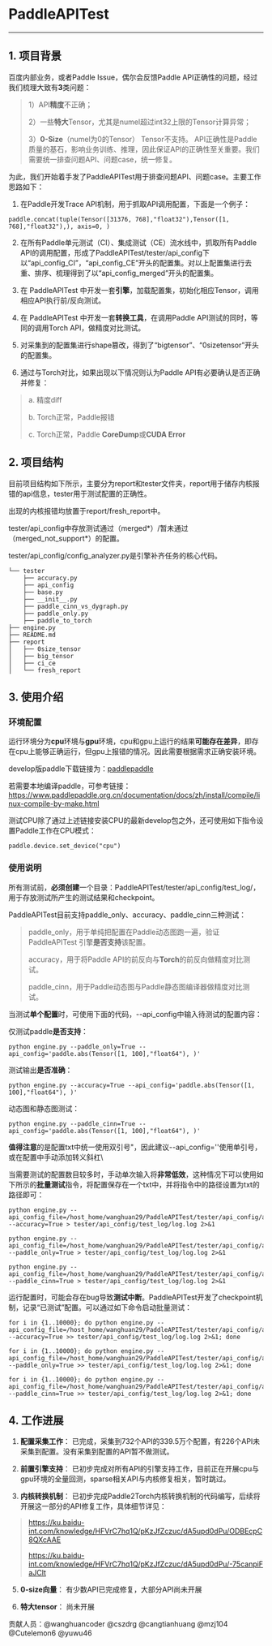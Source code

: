 # PaddleAPITest
******
## 1. 项目背景
百度内部业务，或者Paddle Issue，偶尔会反馈Paddle API正确性的问题，经过我们梳理大致有**3**类问题：
>1）API**精度**不正确；
>
>2）一些**特大**Tensor，尤其是numel超过int32上限的Tensor计算异常；
>
>3）**0-Size**（numel为0的Tensor） Tensor不支持。
API正确性是Paddle质量的基石，影响业务训练、推理，因此保证API的正确性至关重要。我们需要统一排查问题API、问题case，统一修复。

为此，我们开始着手发了PaddleAPITest用于排查问题API、问题case。主要工作思路如下：
1. 在Paddle开发Trace API机制，用于抓取API调用配置，下面是一个例子：
```
paddle.concat(tuple(Tensor([31376, 768],"float32"),Tensor([1, 768],"float32"),), axis=0, )
```
2. 在所有Paddle单元测试（CI）、集成测试（CE）流水线中，抓取所有Paddle API的调用配置，形成了PaddleAPITest/tester/api_config下以“api_config_CI”，“api_config_CE”开头的配置集。对以上配置集进行去重、排序、梳理得到了以“api_config_merged”开头的配置集。

3. 在 PaddleAPITest 中开发一套**引擎**，加载配置集，初始化相应Tensor，调用相应API执行前/反向测试。

4. 在 PaddleAPITest 中开发一套**转换工具**，在调用Paddle API测试的同时，等同的调用Torch API，做精度对比测试。

5. 对采集到的配置集进行shape篡改，得到了“bigtensor”、“0sizetensor”开头的配置集。

6. 通过与Torch对比，如果出现以下情况则认为Paddle API有必要确认是否正确并修复：
>a. 精度diff
>
>b. Torch正常，Paddle报错
>
>c. Torch正常，Paddle **CoreDump**或**CUDA Error**


## 2. 项目结构

目前项目结构如下所示，主要分为report和tester文件夹，report用于储存内核报错的api信息，tester用于测试配置的正确性。

出现的内核报错均放置于report/fresh_report中。

tester/api_config中存放测试通过（merged*）/暂未通过（merged_not_support*）的配置。

tester/api_config/config_analyzer.py是引擎补齐任务的核心代码。

```
└── tester
    ├── accuracy.py
    ├── api_config
    ├── base.py
    ├── __init__.py
    ├── paddle_cinn_vs_dygraph.py
    ├── paddle_only.py
    ├── paddle_to_torch
├── engine.py
├── README.md
├── report
│   ├── 0size_tensor
│   ├── big_tensor
│   ├── ci_ce
│   └── fresh_report
```

## 3. 使用介绍

### 环境配置
运行环境分为**cpu**环境与**gpu**环境，cpu和gpu上运行的结果**可能存在差异**，即存在cpu上能够正确运行，但gpu上报错的情况。因此需要根据需求正确安装环境。

develop版paddle下载链接为：[paddlepaddle](https://www.paddlepaddle.org.cn/install/quick?docurl=/documentation/docs/zh/develop/install/pip/windows-pip.html)

若需要本地编译paddle，可参考链接：https://www.paddlepaddle.org.cn/documentation/docs/zh/install/compile/linux-compile-by-make.html

测试CPU除了通过上述链接安装CPU的最新develop包之外，还可使用如下指令设置Paddle工作在CPU模式：
```
paddle.device.set_device("cpu")
```

### 使用说明

所有测试前，**必须创建**一个目录：PaddleAPITest/tester/api_config/test_log/，用于存放测试所产生的测试结果和checkpoint。

PaddleAPITest目前支持paddle_only、accuracy、paddle_cinn三种测试：
>paddle_only，用于单纯把配置在Paddle动态图跑一遍，验证PaddleAPITest 引擎**是否支持**该配置。
>
>accuracy，用于将Paddle API的前反向与**Torch**的前反向做精度对比测试。
>
>paddle_cinn，用于Paddle动态图与Paddle静态图编译器做精度对比测试。

当测试**单个配置**时，可使用下面的代码，--api_config中输入待测试的配置内容：

仅测试paddle**是否支持**：
```
python engine.py --paddle_only=True --api_config='paddle.abs(Tensor([1, 100],"float64"), )'
```
测试输出**是否准确**：
```
python engine.py --accuracy=True --api_config='paddle.abs(Tensor([1, 100],"float64"), )'
```
动态图和静态图测试：
```
python engine.py --paddle_cinn=True --api_config='paddle.abs(Tensor([1, 100],"float64"), )'
```

**值得注意**的是配置txt中统一使用双引号"，因此建议--api_config=''使用单引号，或在配置中手动添加转义斜杠\

当需要测试的配置数目较多时，手动单次输入将**非常低效**，这种情况下可以使用如下所示的**批量测试**指令，将配置保存在一个txt中，并将指令中的路径设置为txt的路径即可：
```
python engine.py --api_config_file=/host_home/wanghuan29/PaddleAPITest/tester/api_config/api_config.txt --accuracy=True > tester/api_config/test_log/log.log 2>&1

python engine.py --api_config_file=/host_home/wanghuan29/PaddleAPITest/tester/api_config/api_config.txt --paddle_only=True > tester/api_config/test_log/log.log 2>&1

python engine.py --api_config_file=/host_home/wanghuan29/PaddleAPITest/tester/api_config/api_config.txt --paddle_cinn=True > tester/api_config/test_log/log.log 2>&1
```

运行配置时，可能会存在bug导致**测试中断**。PaddleAPITest开发了checkpoint机制，记录“已测试”配置。可以通过如下命令启动批量测试：
```
for i in {1..10000}; do python engine.py --api_config_file=/host_home/wanghuan29/PaddleAPITest/tester/api_config/api_config_merge.txt --accuracy=True >> tester/api_config/test_log/log.log 2>&1; done

for i in {1..10000}; do python engine.py --api_config_file=/host_home/wanghuan29/PaddleAPITest/tester/api_config/api_config_merge.txt --paddle_only=True >> tester/api_config/test_log/log.log 2>&1; done

for i in {1..10000}; do python engine.py --api_config_file=/host_home/wanghuan29/PaddleAPITest/tester/api_config/api_config_merge.txt --paddle_cinn=True >> tester/api_config/test_log/log.log 2>&1; done
```

## 4. 工作进展

1. **配置采集工作**： 已完成，采集到732个API的339.5万个配置，有226个API未采集到配置。没有采集到配置的API暂不做测试。
   
2. **前置引擎支持**： 已初步完成对所有API的引擎支持工作，目前正在开展cpu与gpu环境的全量回测，sparse相关API与内核修复相关，暂时跳过。
   
3. **内核转换机制**： 已初步完成Paddle2Torch内核转换机制的代码编写，后续将开展这一部分的API修复工作，具体细节详见：
   
>https://ku.baidu-int.com/knowledge/HFVrC7hq1Q/pKzJfZczuc/dA5upd0dPu/ODBEcpC8QXcAAE
>
>https://ku.baidu-int.com/knowledge/HFVrC7hq1Q/pKzJfZczuc/dA5upd0dPu/-75canpiFaJClt
   
5. **0-size向量**：  有少数API已完成修复，大部分API尚未开展
   
6. **特大tensor**：  尚未开展

贡献人员：@wanghuancoder @cszdrg @cangtianhuang @mzj104 @Cutelemon6 @yuwu46
